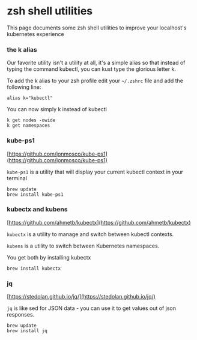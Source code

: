# zsh shell utilities

This page documents some zsh shell utilities to improve your localhost's kubernetes experience

### the k alias

Our favorite utility isn't a utility at all, it's a simple alias so that instead of typing the command kubectl, you can kust type the glorious letter k.

To add the k alias to your zsh profile edit your `~/.zshrc` file and add the following line:
```
alias k="kubectl"
```

You can now simply k instead of kubectl
```
k get nodes -owide
k get namespaces
```

### kube-ps1

[https://github.com/jonmosco/kube-ps1](https://github.com/jonmosco/kube-ps1)

`kube-ps1` is a utility that will display your current kubectl context in your terminal

```
brew update
brew install kube-ps1
```

### kubectx and kubens

[https://github.com/ahmetb/kubectx](https://github.com/ahmetb/kubectx)

`kubectx` is a utility to manage and switch between kubectl contexts.

`kubens` is a utility to switch between Kubernetes namespaces.

You get both by installing kubectx

```
brew install kubectx
```

### jq

[https://stedolan.github.io/jq/](https://stedolan.github.io/jq/)

`jq` is like sed for JSON data - you can use it to get values out of json responses.

```
brew update
brew install jq
```
